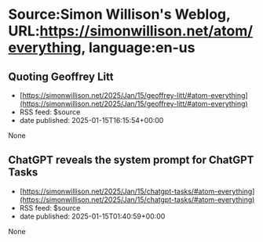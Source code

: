 # Source:Simon Willison's Weblog, URL:https://simonwillison.net/atom/everything, language:en-us

## Quoting Geoffrey Litt
 - [https://simonwillison.net/2025/Jan/15/geoffrey-litt/#atom-everything](https://simonwillison.net/2025/Jan/15/geoffrey-litt/#atom-everything)
 - RSS feed: $source
 - date published: 2025-01-15T16:15:54+00:00

None

## ChatGPT reveals the system prompt for ChatGPT Tasks
 - [https://simonwillison.net/2025/Jan/15/chatgpt-tasks/#atom-everything](https://simonwillison.net/2025/Jan/15/chatgpt-tasks/#atom-everything)
 - RSS feed: $source
 - date published: 2025-01-15T01:40:59+00:00

None

